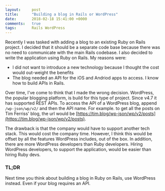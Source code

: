 ```yaml
---
layout:     post
title:      "Building a blog in Rails or WordPress"
date:       2018-02-18 15:41:00 +0000
comments:   true
tags:       Rails WordPress
---
```


Recently I was tasked with adding a blog to an existing Ruby on Rails project. I decided that it should be a separate code base because there was no need to communicate with the main Rails codebase. I also decided to write the application using Ruby on Rails. My reasons were:
* I did not want to introduce a new technology because I thought the cost would out-weight the benefits
* The blog needed an API for the iOS and Andriod apps to access. I know how to build APIs in Rails.

Over time, I've come to think that I made the wrong decision. WordPress, the popular blogging platform, is build for this type of project. Since v4.7 it has supported REST APIs. To access the API of a WordPress blog, append `/wp-json/wp/v2/` and then the API name. For example. to get all the posts on Tim Ferriss' blog, the url would be [https://tim.blog/wp-json/wp/v2/posts](https://tim.blog/wp-json/wp/v2/posts).

The drawback is that the company would have to support another tech stack. This would cost the company time. However, I think this would be offset by all the features WordPress includes, out of the box. In addition, there are more WordPress developers than Ruby developers. Hiring WordPress developers, to support the application, would be easier than hiring Ruby devs.

### TL;DR

Next time you think about building a blog in Ruby on Rails, use WordPress instead. Even if your blog requires an API.
